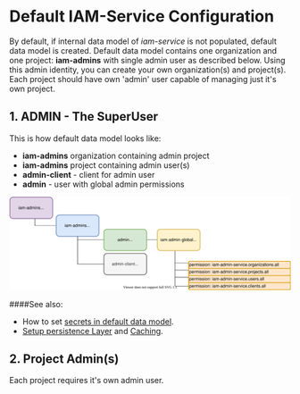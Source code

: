 # Default IAM-Service Configuration
By default, if internal data model of *iam-service* is not populated, default data model is created.
Default data model contains one organization and one project: __iam-admins__ with single admin user 
as described below. Using this admin identity, you can create your own organization(s) and 
project(s). Each project should have own 'admin' user capable of managing just it's own project.

## 1. ADMIN - The SuperUser
This is how default data model looks like:
* __iam-admins__ organization containing admin project
* __iam-admins__ project containing admin user(s)
* __admin-client__ - client for admin user
* __admin__ - user with global admin permissions

![iam-admins](schemas/iam-admins_organization.svg)

####See also:
* How to set [secrets in default data model](01a-standalone-server-config.md).
* [Setup persistence Layer](01b_setup-persitence-layer.md) and [Caching](01c_setup-cache-layer.md).


## 2. Project Admin(s)
Each project requires it's own admin user.  

